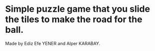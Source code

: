 # Simple puzzle game that you slide the tiles to make the road for the ball.
Made by Ediz Efe YENER and Alper KARABAY.

